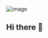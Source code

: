 ![image](https://user-images.githubusercontent.com/59655496/208298423-59f518c8-d9a2-4a53-b7f7-52979a230c60.png)

## Hi there 👋

